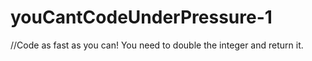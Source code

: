 # youCantCodeUnderPressure-1
//Code as fast as you can! You need to double the integer and return it.
